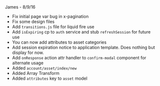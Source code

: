 James - 8/9/16
- Fix initial page var bug in x-pagination
- Fix some design files
- Add `transitions.js` file for liquid fire use
- Add `isExpiring` cp to `auth` service and stub `refreshSession` for future use
- You can now add attributes to asset categories
- Add session expiration notice to application template. Does nothing but display for now.
- Add `onResponse` action attr handler to `confirm-modal` component for alternate usage
- Added `account/asset/index/new`
- Added Array Transform
- Added `attributes` key to `asset` model
